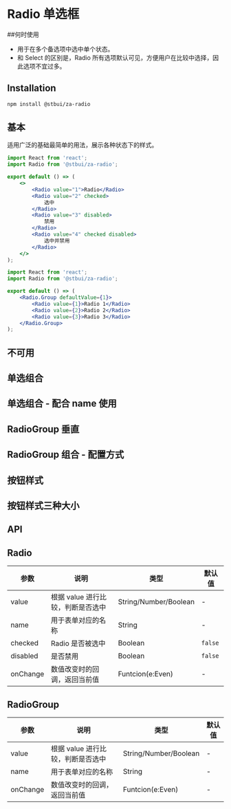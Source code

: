 # Radio 单选框

##何时使用

-   用于在多个备选项中选中单个状态。
-   和 Select 的区别是，Radio 所有选项默认可见，方便用户在比较中选择，因此选项不宜过多。

## Installation

```sh
npm install @stbui/za-radio
```

## 基本

适用广泛的基础最简单的用法，展示各种状态下的样式。

```jsx
import React from 'react';
import Radio from '@stbui/za-radio';

export default () => (
    <>
        <Radio value="1">Radio</Radio>
        <Radio value="2" checked>
            选中
        </Radio>
        <Radio value="3" disabled>
            禁用
        </Radio>
        <Radio value="4" checked disabled>
            选中并禁用
        </Radio>
    </>
);
```

```jsx
import React from 'react';
import Radio from '@stbui/za-radio';

export default () => (
    <Radio.Group defaultValue={1}>
        <Radio value={1}>Radio 1</Radio>
        <Radio value={2}>Radio 2</Radio>
        <Radio value={3}>Radio 3</Radio>
    </Radio.Group>
);
```

## 不可用

## 单选组合

## 单选组合 - 配合 name 使用

## RadioGroup 垂直

## RadioGroup 组合 - 配置方式

## 按钮样式

## 按钮样式三种大小

## API

## Radio

| 参数     | 说明                              | 类型                  | 默认值  |
| -------- | --------------------------------- | --------------------- | ------- |
| value    | 根据 value 进行比较，判断是否选中 | String/Number/Boolean | -       |
| name     | 用于表单对应的名称                | String                | -       |
| checked  | Radio 是否被选中                  | Boolean               | `false` |
| disabled | 是否禁用                          | Boolean               | `false` |
| onChange | 数值改变时的回调，返回当前值      | Funtcion(e:Even)      | -       |

## RadioGroup

| 参数     | 说明                              | 类型                  | 默认值 |
| -------- | --------------------------------- | --------------------- | ------ |
| value    | 根据 value 进行比较，判断是否选中 | String/Number/Boolean | -      |
| name     | 用于表单对应的名称                | String                | -      |
| onChange | 数值改变时的回调，返回当前值      | Funtcion(e:Even)      | -      |
